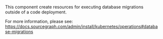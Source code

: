 This component create resources for executing database migrations outside of a code deployment.

For more information, please see: https://docs.sourcegraph.com/admin/install/kubernetes/operations#database-migrations
